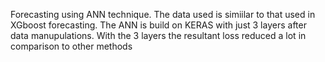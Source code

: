 Forecasting using ANN technique. The data used is simiilar to that used in XGboost forecasting. The ANN is build on KERAS with just 3 layers after data manupulations. With the 3 layers the resultant loss reduced a lot in comparison to other methods 
